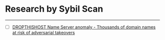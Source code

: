 # Research by Sybil Scan
---------


- [ ] [DROPTHISHOST Name Server anomaly - Thousands of domain names at risk of adversarial takeovers](https://github.com/Sybil-Scan/research/blob/main/biz-nameserver-anomaly.md)
